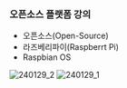 ### 오픈소스 플랫폼 강의

- 오픈소스(Open-Source)
- 라즈베리파이(Raspberrt Pi)
- Raspbian OS

![240129_2](https://github.com/min-young417/24RaspberryPi/assets/122364547/05488c6d-1b3e-4e46-b9b6-6e816fde9871)
![240129_1](https://github.com/min-young417/24RaspberryPi/assets/122364547/6eec154e-8f6c-4477-bd98-6e790ecf1e37)
